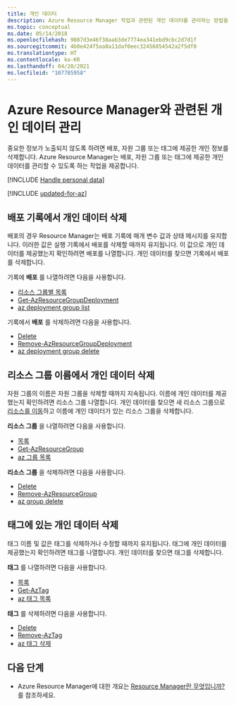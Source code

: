 ```yaml
---
title: 개인 데이터
description: Azure Resource Manager 작업과 관련된 개인 데이터를 관리하는 방법을 알아봅니다.
ms.topic: conceptual
ms.date: 05/14/2018
ms.openlocfilehash: 9087d3e46f38aab3de7774ea341ebd9cbc2d7d1f
ms.sourcegitcommit: 4b0e424f5aa8a11daf0eec32456854542a2f5df0
ms.translationtype: HT
ms.contentlocale: ko-KR
ms.lasthandoff: 04/20/2021
ms.locfileid: "107785958"
---
```

# <a name="manage-personal-data-associated-with-azure-resource-manager"></a>Azure Resource Manager와 관련된 개인 데이터 관리

중요한 정보가 노출되지 않도록 하려면 배포, 자원 그룹 또는 태그에 제공한 개인 정보를 삭제합니다. Azure Resource Manager는 배포, 자원 그룹 또는 태그에 제공한 개인 데이터를 관리할 수 있도록 하는 작업을 제공합니다.

[!INCLUDE [Handle personal data](../../../includes/gdpr-intro-sentence.md)]

[!INCLUDE [updated-for-az](../../../includes/updated-for-az.md)]

## <a name="delete-personal-data-in-deployment-history"></a>배포 기록에서 개인 데이터 삭제

배포의 경우 Resource Manager는 배포 기록에 매개 변수 값과 상태 메시지를 유지합니다. 이러한 값은 실행 기록에서 배포를 삭제할 때까지 유지됩니다. 이 값으로 개인 데이터를 제공했는지 확인하려면 배포를 나열합니다. 개인 데이터를 찾으면 기록에서 배포를 삭제합니다.

기록에 **배포** 를 나열하려면 다음을 사용합니다.

* [리소스 그룹별 목록](/rest/api/resources/deployments/listbyresourcegroup)
* [Get-AzResourceGroupDeployment](/powershell/module/az.resources/Get-AzResourceGroupDeployment)
* [az deployment group list](/cli/azure/deployment/group#az_deployment_group_list)

기록에서 **배포** 를 삭제하려면 다음을 사용합니다.

* [Delete](/rest/api/resources/deployments/delete)
* [Remove-AzResourceGroupDeployment](/powershell/module/az.resources/Remove-AzResourceGroupDeployment)
* [az deployment group delete](/cli/azure/deployment/group#az_deployment_group_delete)

## <a name="delete-personal-data-in-resource-group-names"></a>리소스 그룹 이름에서 개인 데이터 삭제

자원 그룹의 이름은 자원 그룹을 삭제할 때까지 지속됩니다. 이름에 개인 데이터를 제공했는지 확인하려면 리소스 그룹 나열합니다. 개인 데이터를 찾으면 새 리소스 그룹으로 [리소스를 이동](move-resource-group-and-subscription.md)하고 이름에 개인 데이터가 있는 리소스 그룹을 삭제합니다.

**리소스 그룹** 을 나열하려면 다음을 사용합니다.

* [목록](/rest/api/resources/resourcegroups/list)
* [Get-AzResourceGroup](/powershell/module/az.resources/Get-AzResourceGroup)
* [az 그룹 목록](/cli/azure/group#az_group_list)

**리소스 그룹** 을 삭제하려면 다음을 사용홥니다.

* [Delete](/rest/api/resources/resourcegroups/delete)
* [Remove-AzResourceGroup](/powershell/module/az.resources/Remove-AzResourceGroup)
* [az group delete](/cli/azure/group#az_group_delete)

## <a name="delete-personal-data-in-tags"></a>태그에 있는 개인 데이터 삭제

태그 이름 및 값은 태그를 삭제하거나 수정할 때까지 유지됩니다. 태그에 개인 데이터를 제공했는지 확인하려면 태그를 나열합니다. 개인 데이터를 찾으면 태그를 삭제합니다.

**태그** 를 나열하려면 다음을 사용합니다.

* [목록](/rest/api/resources/tags/list)
* [Get-AzTag](/powershell/module/az.resources/Get-AzTag)
* [az 태그 목록](/cli/azure/tag#az_tag_list)

**태그** 를 삭제하려면 다음을 사용합니다.

* [Delete](/rest/api/resources/tags/delete)
* [Remove-AzTag](/powershell/module/az.resources/Remove-AzTag)
* [az 태그 삭제](/cli/azure/tag#az_tag_delete)

## <a name="next-steps"></a>다음 단계
* Azure Resource Manager에 대한 개요는 [Resource Manager란 무엇입니까?](overview.md)를 참조하세요.